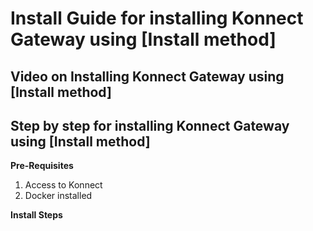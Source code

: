 # Install Guide for installing Konnect Gateway using [Install method] 

## Video on Installing Konnect Gateway using [Install method] 

<!--
[![INSTALL METHOD Install](./images/image.png)](https://youtu.be/ "INSTALL METHOD Install")
-->
## Step by step for installing Konnect Gateway using [Install method] 

**Pre-Requisites**

1. Access to Konnect
2. Docker installed

**Install Steps**